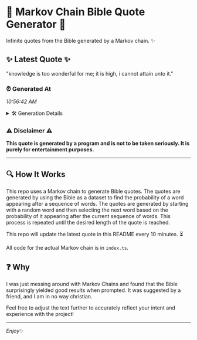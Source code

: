 # 📖 Markov Chain Bible Quote Generator 📖

Infinite quotes from the Bible generated by a Markov chain. ✨

## ✨ Latest Quote ✨
"knowledge is too wonderful for me; it is high, i cannot attain unto it."

### ⏰ Generated At
*10:56:42 AM*

<details>
    <summary>🛠️ Generation Details</summary>
    <p>
        <strong>🌱 Seed:</strong> knowledge<br>
        <strong>🔄 Iterations:</strong> 13<br>
        <strong>📜 Context History:</strong><br>[ knowledge ]: is<br>[ knowledge, is ]: too<br>[ knowledge, is, too ]: wonderful<br>[ knowledge, is, too, wonderful ]: for<br>[ knowledge, is, too, wonderful, for ]: me;<br>[ knowledge, is, too, wonderful, for, me; ]: it<br>[ is, too, wonderful, for, me;, it ]: is<br>[ too, wonderful, for, me;, it, is ]: high,<br>[ wonderful, for, me;, it, is, high, ]: i<br>[ for, me;, it, is, high,, i ]: cannot<br>[ me;, it, is, high,, i, cannot ]: attain<br>[ it, is, high,, i, cannot, attain ]: unto<br>[ is, high,, i, cannot, attain, unto ]: it.<br>
    </p>
</details>

### ⚠️ Disclaimer ⚠️
**This quote is generated by a program and is not to be taken seriously. It is purely for entertainment purposes.**

---

## 🔍 How It Works

This repo uses a Markov chain to generate Bible quotes. The quotes are generated by using the Bible as a dataset to find the probability of a word appearing after a sequence of words. The quotes are generated by starting with a random word and then selecting the next word based on the probability of it appearing after the current sequence of words. This process is repeated until the desired length of the quote is reached.

This repo will update the latest quote in this README every 10 minutes. ⏳

All code for the actual Markov chain is in `index.ts`.

## ❓ Why

I was just messing around with Markov Chains and found that the Bible surprisingly yielded good results when prompted. 
It was suggested by a friend, and I am in no way christian.

Feel free to adjust the text further to accurately reflect your intent and experience with the project!

---

*Enjoy*✨
